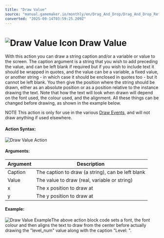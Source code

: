 ```yaml
---
title: "Draw Value"
source: "manual.gamemaker.io/monthly/en/Drag_And_Drop/Drag_And_Drop_Reference/Drawing/Draw_Value.htm"
converted: "2025-09-14T03:59:25.209Z"
---
```


# ![Draw Value Icon](../../../assets/Images/Scripting_Reference/Drag_And_Drop/Reference/Drawing/i_Drawing_Draw_Value.png) Draw Value

With this action you can draw a string caption and/or a variable or value to the screen. The caption argument is a string that you wish to add preceding the value, and can be left blank if required but if you wish to include text it should be wrapped in quotes, and the value can be a variable, a fixed value, or another string - in which case it should be enclosed in quotes too - but it cannot be left blank. You then give the position where the string should be drawn, either as an absolute position or as a position relative to the instance drawing the text. Note that how the text will look when drawn will depend on the font used, the colour used, and the alignment. All these things can be changed before drawing, as shown in the example below.

NOTE This action is only for use in the various [Draw Events](../../../The_Asset_Editors/Object_Properties/Draw_Events.md), and will not draw anything if used elsewhere.

#### Action Syntax:

![Draw Value Action](../../../assets/Images/Scripting_Reference/Drag_And_Drop/Reference/Drawing/a_Drawing_Draw_Value.png)

#### Arguments:

| Argument | Description |
| --- | --- |
| Caption | The caption to draw (a string), can be left blank |
| Value | The value to draw (real, variable or string) |
| x | The x position to draw at |
| y | The y position to draw at |

#### Example:

![Draw Value Example](../../../assets/Images/Scripting_Reference/Drag_And_Drop/Reference/Drawing/e_Drawing_Draw_Value.png)The above action block code sets a font, the font colour and then aligns the text to draw from the center before actually drawing the "level\_num" value along with the caption "Level: ".